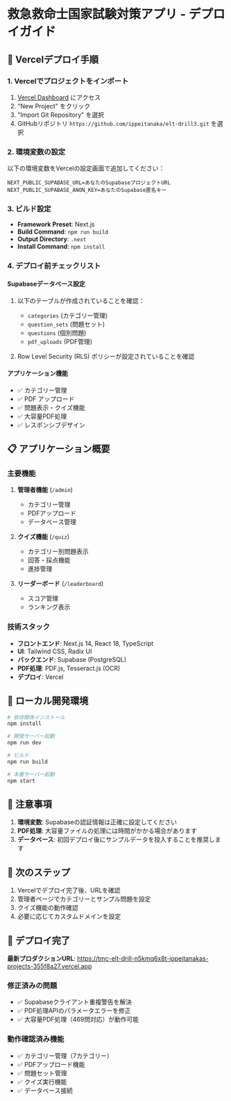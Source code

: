 # 救急救命士国家試験対策アプリ - デプロイガイド

## 🚀 Vercelデプロイ手順

### 1. Vercelでプロジェクトをインポート
1. [Vercel Dashboard](https://vercel.com/dashboard) にアクセス
2. "New Project" をクリック
3. "Import Git Repository" を選択
4. GitHubリポジトリ `https://github.com/ippeitanaka/elt-drill3.git` を選択

### 2. 環境変数の設定
以下の環境変数をVercelの設定画面で追加してください：

```
NEXT_PUBLIC_SUPABASE_URL=あなたのSupabaseプロジェクトURL
NEXT_PUBLIC_SUPABASE_ANON_KEY=あなたのSupabase匿名キー
```

### 3. ビルド設定
- **Framework Preset**: Next.js
- **Build Command**: `npm run build`
- **Output Directory**: `.next`
- **Install Command**: `npm install`

### 4. デプロイ前チェックリスト

#### Supabaseデータベース設定
1. 以下のテーブルが作成されていることを確認：
   - `categories` (カテゴリー管理)
   - `question_sets` (問題セット)
   - `questions` (個別問題)
   - `pdf_uploads` (PDF管理)

2. Row Level Security (RLS) ポリシーが設定されていることを確認

#### アプリケーション機能
- ✅ カテゴリー管理
- ✅ PDF アップロード
- ✅ 問題表示・クイズ機能
- ✅ 大容量PDF処理
- ✅ レスポンシブデザイン

## 📋 アプリケーション概要

### 主要機能
1. **管理者機能** (`/admin`)
   - カテゴリー管理
   - PDFアップロード
   - データベース管理

2. **クイズ機能** (`/quiz`)
   - カテゴリー別問題表示
   - 回答・採点機能
   - 進捗管理

3. **リーダーボード** (`/leaderboard`)
   - スコア管理
   - ランキング表示

### 技術スタック
- **フロントエンド**: Next.js 14, React 18, TypeScript
- **UI**: Tailwind CSS, Radix UI
- **バックエンド**: Supabase (PostgreSQL)
- **PDF処理**: PDF.js, Tesseract.js (OCR)
- **デプロイ**: Vercel

## 🔧 ローカル開発環境

```bash
# 依存関係インストール
npm install

# 開発サーバー起動
npm run dev

# ビルド
npm run build

# 本番サーバー起動
npm start
```

## 📝 注意事項

1. **環境変数**: Supabaseの認証情報は正確に設定してください
2. **PDF処理**: 大容量ファイルの処理には時間がかかる場合があります
3. **データベース**: 初回デプロイ後にサンプルデータを投入することを推奨します

## 🎯 次のステップ

1. Vercelでデプロイ完了後、URLを確認
2. 管理者ページでカテゴリーとサンプル問題を設定
3. クイズ機能の動作確認
4. 必要に応じてカスタムドメインを設定

## 🎉 デプロイ完了

**最新プロダクションURL**: https://tmc-elt-drill-n5kmq6x8t-ippeitanakas-projects-355f8a27.vercel.app

### 修正済みの問題
- ✅ Supabaseクライアント重複警告を解決
- ✅ PDF処理APIのパラメータエラーを修正
- ✅ 大容量PDF処理（469問対応）が動作可能

### 動作確認済み機能
- ✅ カテゴリー管理（7カテゴリー）
- ✅ PDFアップロード機能
- ✅ 問題セット管理
- ✅ クイズ実行機能
- ✅ データベース接続
